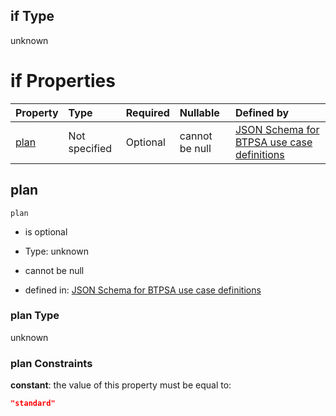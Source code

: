 ## if Type

unknown

# if Properties

| Property      | Type          | Required | Nullable       | Defined by                                                                                                                                                                                                                                  |
| :------------ | :------------ | :------- | :------------- | :------------------------------------------------------------------------------------------------------------------------------------------------------------------------------------------------------------------------------------------ |
| [plan](#plan) | Not specified | Optional | cannot be null | [JSON Schema for BTPSA use case definitions](btpsa-usecase-properties-services-items-allof-2-then-allof-42-then-allof-1-if-properties-plan.md "undefined#/properties/services/items/allOf/2/then/allOf/42/then/allOf/1/if/properties/plan") |

## plan



`plan`

*   is optional

*   Type: unknown

*   cannot be null

*   defined in: [JSON Schema for BTPSA use case definitions](btpsa-usecase-properties-services-items-allof-2-then-allof-42-then-allof-1-if-properties-plan.md "undefined#/properties/services/items/allOf/2/then/allOf/42/then/allOf/1/if/properties/plan")

### plan Type

unknown

### plan Constraints

**constant**: the value of this property must be equal to:

```json
"standard"
```
